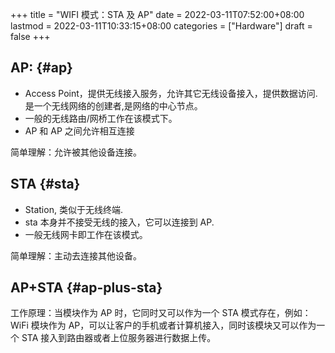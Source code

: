 +++
title = "WIFI 模式：STA 及 AP"
date = 2022-03-11T07:52:00+08:00
lastmod = 2022-03-11T10:33:15+08:00
categories = ["Hardware"]
draft = false
+++

## AP: {#ap}

-   Access Point，提供无线接入服务，允许其它无线设备接入，提供数据访问.是一个无线网络的创建者,是网络的中心节点。
-   一般的无线路由/网桥工作在该模式下。
-   AP 和 AP 之间允许相互连接

简单理解：允许被其他设备连接。


## STA {#sta}

-   Station, 类似于无线终端.
-   sta 本身并不接受无线的接入，它可以连接到 AP.
-   一般无线网卡即工作在该模式。

简单理解：主动去连接其他设备。


## AP+STA {#ap-plus-sta}

工作原理：当模块作为 AP 时，它同时又可以作为一个 STA 模式存在，例如：WiFi 模块作为 AP，可以让客户的手机或者计算机接入，同时该模块又可以作为一个 STA 接入到路由器或者上位服务器进行数据上传。